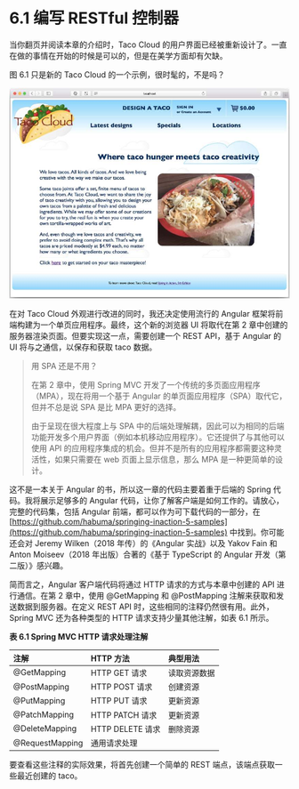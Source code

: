 # 6.1 编写 RESTful 控制器

当你翻页并阅读本章的介绍时，Taco Cloud 的用户界面已经被重新设计了。一直在做的事情在开始的时候是可以的，但是在美学方面却有欠缺。

图 6.1 只是新的 Taco Cloud 的一个示例，很时髦的，不是吗？

![&#x56FE; 6.1 &#x65B0;&#x7684; Taco Cloud &#x4E3B;&#x9875;](../../.gitbook/assets/图%206.1%20新的%20Taco%20Cloud%20主页.jpg)

在对 Taco Cloud 外观进行改进的同时，我还决定使用流行的 Angular 框架将前端构建为一个单页应用程序。最终，这个新的浏览器 UI 将取代在第 2 章中创建的服务器渲染页面。但要实现这一点，需要创建一个 REST API，基于 Angular 的 UI 将与之通信，以保存和获取 taco 数据。

> 用 SPA 还是不用？
>
> 在第 2 章中，使用 Spring MVC 开发了一个传统的多页面应用程序（MPA），现在将用一个基于 Angular 的单页面应用程序（SPA）取代它，但并不总是说 SPA 是比 MPA 更好的选择。
>
> 由于呈现在很大程度上与 SPA 中的后端处理解耦，因此可以为相同的后端功能开发多个用户界面（例如本机移动应用程序）。它还提供了与其他可以使用 API 的应用程序集成的机会。但并不是所有的应用程序都需要这种灵活性，如果只需要在 web 页面上显示信息，那么 MPA 是一种更简单的设计。

这不是一本关于 Angular 的书，所以这一章的代码主要着重于后端的 Spring 代码。我将展示足够多的 Angular 代码，让你了解客户端是如何工作的。请放心，完整的代码集，包括 Angular 前端，都可以作为可下载代码的一部分，在 [https://github.com/habuma/springing-inaction-5-samples](https://github.com/habuma/springing-inaction-5-samples) 中找到。你可能还会对 Jeremy Wilken（2018 年传）的《Angular 实战》以及 Yakov Fain 和 Anton Moiseev（2018 年出版）合著的《基于 TypeScript 的 Angular 开发（第二版）》感兴趣。

简而言之，Angular 客户端代码将通过 HTTP 请求的方式与本章中创建的 API 进行通信。在第 2 章中，使用 @GetMapping 和 @PostMapping 注解来获取和发送数据到服务器。在定义 REST API 时，这些相同的注释仍然很有用。此外，Spring MVC 还为各种类型的 HTTP 请求支持少量其他注解，如表 6.1 所示。

**表 6.1 Spring MVC HTTP 请求处理注解**

| 注解 | HTTP 方法 | 典型用法 |
| :--- | :--- | :--- |
| @GetMapping | HTTP GET 请求 | 读取资源数据 |
| @PostMapping | HTTP POST 请求 | 创建资源 |
| @PutMapping | HTTP PUT 请求 | 更新资源 |
| @PatchMapping | HTTP PATCH 请求 | 更新资源 |
| @DeleteMapping | HTTP DELETE 请求 | 删除资源 |
| @RequestMapping | 通用请求处理 |  |

要查看这些注释的实际效果，将首先创建一个简单的 REST 端点，该端点获取一些最近创建的 taco。

